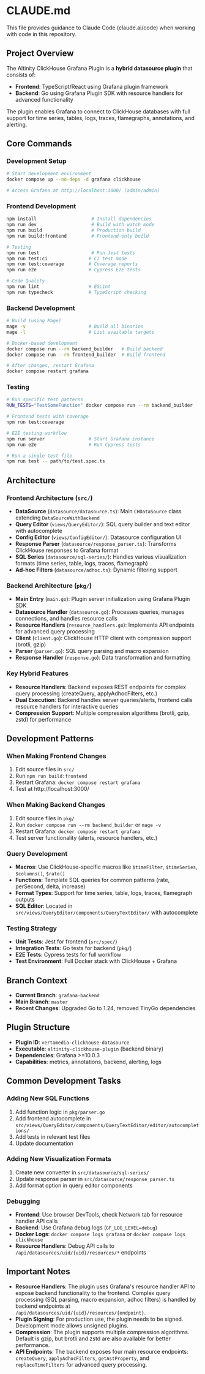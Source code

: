 # CLAUDE.md

This file provides guidance to Claude Code (claude.ai/code) when working with code in this repository.

## Project Overview

The Altinity ClickHouse Grafana Plugin is a **hybrid datasource plugin** that consists of:
- **Frontend**: TypeScript/React using Grafana plugin framework
- **Backend**: Go using Grafana Plugin SDK with resource handlers for advanced functionality

The plugin enables Grafana to connect to ClickHouse databases with full support for time series, tables, logs, traces, flamegraphs, annotations, and alerting.

## Core Commands

### Development Setup
```bash
# Start development environment
docker compose up --no-deps -d grafana clickhouse

# Access Grafana at http://localhost:3000/ (admin/admin)
```

### Frontend Development
```bash
npm install                    # Install dependencies
npm run dev                    # Build with watch mode
npm run build                  # Production build
npm run build:frontend         # Frontend-only build

# Testing
npm run test                   # Run Jest tests
npm run test:ci               # CI test mode
npm run test:coverage         # Coverage reports
npm run e2e                   # Cypress E2E tests

# Code Quality
npm run lint                  # ESLint
npm run typecheck             # TypeScript checking
```

### Backend Development
```bash
# Build (using Mage)
mage -v                       # Build all binaries
mage -l                       # List available targets

# Docker-based development
docker compose run --rm backend_builder   # Build backend
docker compose run --rm frontend_builder  # Build frontend

# After changes, restart Grafana
docker compose restart grafana
```

### Testing
```bash
# Run specific test patterns
RUN_TESTS="TestSomeFunction" docker compose run --rm backend_builder

# Frontend tests with coverage
npm run test:coverage

# E2E testing workflow
npm run server                # Start Grafana instance
npm run e2e                   # Run Cypress tests

# Run a single test file
npm run test -- path/to/test.spec.ts
```

## Architecture

### Frontend Architecture (`src/`)
- **DataSource** (`datasource/datasource.ts`): Main `CHDataSource` class extending `DataSourceWithBackend`
- **Query Editor** (`views/QueryEditor/`): SQL query builder and text editor with autocomplete
- **Config Editor** (`views/ConfigEditor/`): Datasource configuration UI
- **Response Parser** (`datasource/response_parser.ts`): Transforms ClickHouse responses to Grafana format
- **SQL Series** (`datasource/sql-series/`): Handles various visualization formats (time series, table, logs, traces, flamegraph)
- **Ad-hoc Filters** (`datasource/adhoc.ts`): Dynamic filtering support

### Backend Architecture (`pkg/`)
- **Main Entry** (`main.go`): Plugin server initialization using Grafana Plugin SDK
- **Datasource Handler** (`datasource.go`): Processes queries, manages connections, and handles resource calls
- **Resource Handlers** (`resource_handlers.go`): Implements API endpoints for advanced query processing
- **Client** (`client.go`): ClickHouse HTTP client with compression support (brotli, gzip)
- **Parser** (`parser.go`): SQL query parsing and macro expansion
- **Response Handler** (`response.go`): Data transformation and formatting

### Key Hybrid Features
- **Resource Handlers**: Backend exposes REST endpoints for complex query processing (createQuery, applyAdhocFilters, etc.)
- **Dual Execution**: Backend handles server queries/alerts, frontend calls resource handlers for interactive queries
- **Compression Support**: Multiple compression algorithms (brotli, gzip, zstd) for performance

## Development Patterns

### When Making Frontend Changes
1. Edit source files in `src/`
2. Run `npm run build:frontend`
3. Restart Grafana: `docker compose restart grafana`
4. Test at http://localhost:3000/

### When Making Backend Changes
1. Edit source files in `pkg/`
2. Run `docker compose run --rm backend_builder` or `mage -v`
3. Restart Grafana: `docker compose restart grafana`
4. Test server functionality (alerts, resource handlers, etc.)

### Query Development
- **Macros**: Use ClickHouse-specific macros like `$timeFilter`, `$timeSeries`, `$columns()`, `$rate()`
- **Functions**: Template SQL queries for common patterns (rate, perSecond, delta, increase)
- **Format Types**: Support for time series, table, logs, traces, flamegraph outputs
- **SQL Editor**: Located in `src/views/QueryEditor/components/QueryTextEditor/` with autocomplete

### Testing Strategy
- **Unit Tests**: Jest for frontend (`src/spec/`)
- **Integration Tests**: Go tests for backend (`pkg/`)
- **E2E Tests**: Cypress tests for full workflow
- **Test Environment**: Full Docker stack with ClickHouse + Grafana

## Branch Context

- **Current Branch**: `grafana-backend`
- **Main Branch**: `master`
- **Recent Changes**: Upgraded Go to 1.24, removed TinyGo dependencies

## Plugin Structure

- **Plugin ID**: `vertamedia-clickhouse-datasource` 
- **Executable**: `altinity-clickhouse-plugin` (backend binary)
- **Dependencies**: Grafana >=10.0.3
- **Capabilities**: metrics, annotations, backend, alerting, logs

## Common Development Tasks

### Adding New SQL Functions
1. Add function logic in `pkg/parser.go`
2. Add frontend autocomplete in `src/views/QueryEditor/components/QueryTextEditor/editor/autocompletions/`
3. Add tests in relevant test files
4. Update documentation

### Adding New Visualization Formats
1. Create new converter in `src/datasource/sql-series/`
2. Update response parser in `src/datasource/response_parser.ts`
3. Add format option in query editor components

### Debugging
- **Frontend**: Use browser DevTools, check Network tab for resource handler API calls
- **Backend**: Use Grafana debug logs (`GF_LOG_LEVEL=debug`)
- **Docker Logs**: `docker compose logs grafana` or `docker compose logs clickhouse`
- **Resource Handlers**: Debug API calls to `/api/datasources/uid/{uid}/resources/*` endpoints

## Important Notes

- **Resource Handlers**: The plugin uses Grafana's resource handler API to expose backend functionality to the frontend. Complex query processing (SQL parsing, macro expansion, adhoc filters) is handled by backend endpoints at `/api/datasources/uid/{uid}/resources/{endpoint}`.
- **Plugin Signing**: For production use, the plugin needs to be signed. Development mode allows unsigned plugins.
- **Compression**: The plugin supports multiple compression algorithms. Default is gzip, but brotli and zstd are also available for better performance.
- **API Endpoints**: The backend exposes four main resource endpoints: `createQuery`, `applyAdhocFilters`, `getAstProperty`, and `replaceTimeFilters` for advanced query processing.